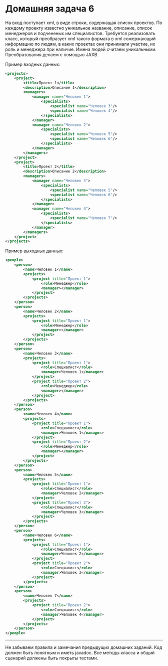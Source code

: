 ﻿# Домашняя задача 6

На вход поступает xml, в виде строки, содержащая список проектов. По каждому проекту известно уникальное 
название, описание, список менеджеров и подчененых им специалистов. 
Требуется реализовать класс, который преобразует xml такого формата в xml сожержающий информацию по людям, 
в каких проектах они принимали участие, их роль и менеджера при наличие. Имена людей считаем уникальными. 
Преобразования делаем с помощью JAXB.

Пример входных данных:
````xml
<projects>
    <project>
        <title>Проект 1</title>
        <description>Описание 1</description>
        <managers>
            <manager name="Человек 1">
                <specialists>
                    <specialist name="Человек 3"/>
                    <specialist name="Человек 4"/>
                </specialists>
            </manager>
            <manager name="Человек 2">
                <specialists>
                    <specialist name="Человек 5"/>
                    <specialist name="Человек 6"/>
                </specialists>
            </manager>
        </managers>
    </project>
    <project>
        <title>Проект 2</title>
        <description>Описание 2</description>
        <managers>
            <manager name="Человек 3">
                <specialists>
                    <specialist name="Человек 5"/>
                    <specialist name="Человек 6"/>
                </specialists>
            </manager>
            <manager name="Человек 4">
                <specialists>
                    <specialist name="Человек 7"/>
                </specialists>
            </manager>
        </managers>
    </project>
</projects>
````

Пример выходных данных:
````xml
<people>
    <person>
        <name>Человек 1</name>
        <projects>
            <project title="Проект 1">
                <role>Менеджер</role>
                <manager></manager>
            </project>
        </projects>
    </person>
    <person>
        <name>Человек 2</name>
        <projects>
            <project title="Проект 1">
                <role>Менеджер</role>
                <manager></manager>
            </project>
        </projects>
    </person>
    <person>
        <name>Человек 3</name>
        <projects>
            <project title="Проект 1">
                <role>Специалист</role>
                <manager>Человек 1</manager>
            </project>
            <project title="Проект 2">
                <role>Менеджер</role>
                <manager></manager>
            </project>
        </projects>
    </person>
    <person>
        <name>Человек 4</name>
        <projects>
            <project title="Проект 1">
                <role>Специалист</role>
                <manager>Человек 1</manager>
            </project>
            <project title="Проект 2">
                <role>Менеджер</role>
                <manager></manager>
            </project>
        </projects>
    </person>
    <person>
        <name>Человек 5</name>
        <projects>
            <project title="Проект 1">
                <role>Специалист</role>
                <manager>Человек 2</manager>
            </project>
            <project title="Проект 2">
                <role>Специалист</role>
                <manager>Человек 3</manager>
            </project>
        </projects>
    </person>
    <person>
        <name>Человек 6</name>
        <projects>
            <project title="Проект 1">
                <role>Специалист</role>
                <manager>Человек 2</manager>
            </project>
            <project title="Проект 2">
                <role>Специалист</role>
                <manager>Человек 3</manager>
            </project>
        </projects>
    </person>
    <person>
        <name>Человек 7</name>
        <projects>
            <project title="Проект 2">
                <role>Специалист</role>
                <manager>Человек 4</manager>
            </project>
        </projects>
    </person>
</people>
````

---

Не забываем правила и замечания предыдущих домашних заданий. Код должен быть
понятным и иметь javadoc. Все методы класса и общий сценарий должены
быть покрыты тестами.